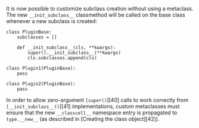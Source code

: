 It is now possible to customize subclass creation without using a metaclass. The new `__init_subclass__` classmethod will be called on the base class whenever a new subclass is created:
    
    
    class PluginBase:
        subclasses = []
    
        def __init_subclass__(cls, **kwargs):
            super().__init_subclass__(**kwargs)
            cls.subclasses.append(cls)
    
    class Plugin1(PluginBase):
        pass
    
    class Plugin2(PluginBase):
        pass
    

In order to allow zero-argument `[super()`][40] calls to work correctly from `[__init_subclass__()`][41] implementations, custom metaclasses must ensure that the new `__classcell__` namespace entry is propagated to `type.__new__` (as described in [Creating the class object][42]).
